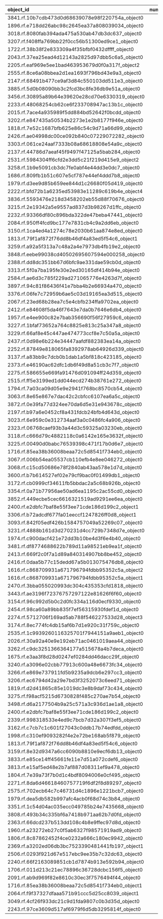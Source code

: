 | object_id                                        |   num_queries |   top1_rate |   top5_rate |   mean_rank |   median_rank |
|:-------------------------------------------------|--------------:|------------:|------------:|------------:|--------------:|
| 3841.rf.10b7cdb473d0d68639078e98f220754a_object0 |             3 |           1 |    1        |         1   |           1   |
| 1896.rf.e718dd26abc98c2645ea37a808039034_object0 |             2 |           1 |    1        |         1   |           1   |
| 3018.rf.8080fab394ada475a530ab47db3dc637_object0 |             2 |           1 |    1        |         1   |           1   |
| 3207.rf.f408ffa769bb22f0cc56b51300ed9ce1_object0 |             2 |           1 |    1        |         1   |           1   |
| 1722.rf.38b38f2e833309a4f35bfbf0432dffff_object0 |             1 |           1 |    1        |         1   |           1   |
| 2043.rf.37ea25ead4d12143a2825d97dbb5c6a5_object0 |             1 |           1 |    1        |         1   |           1   |
| 2205.rf.eaf969e5ee1bad463953679d0f0a317f_object2 |             1 |           1 |    1        |         1   |           1   |
| 2555.rf.8ce6a08bbea2d1ea1693f796bd43e9a3_object0 |             1 |           1 |    1        |         1   |           1   |
| 2147.rf.68491b477ce9af3d84c550103dd511e3_object0 |             1 |           1 |    1        |         1   |           1   |
| 3885.rf.5d0b08090bb3c2fcd3bc8fe36db9e51a_object0 |             1 |           1 |    1        |         1   |           1   |
| 3456.rf.30895a89b64e39620e28cd70e6330319_object0 |             1 |           1 |    1        |         1   |           1   |
| 2233.rf.48068254cb62ce6f233708947ac13b1c_object0 |             1 |           1 |    1        |         1   |           1   |
| 2015.rf.7ace4a935989f5dd884bd52642f0bcdd_object0 |             1 |           1 |    1        |         1   |           1   |
| 3202.rf.e847435a50534b2273e1e2b8177f946e_object0 |             1 |           1 |    1        |         1   |           1   |
| 1818.rf.7e52c1687bfb625e86c54c9d71a66d99_object0 |             1 |           1 |    1        |         1   |           1   |
| 2426.rf.ae04998dc00ce092b840c07229072282_object0 |             1 |           1 |    1        |         1   |           1   |
| 3303.rf.061ce24aaf7333b08a68618808e54a9c_object0 |             1 |           1 |    1        |         1   |           1   |
| 2137.rf.44786d7aeaf45f9497f47125a5bab284_object0 |             1 |           1 |    1        |         1   |           1   |
| 2531.rf.5984304ff6cfd2e3dd5c21f219d415e9_object2 |             1 |           1 |    1        |         1   |           1   |
| 3258.rf.1b9e5091cb3dc7fe0abf4e44dd3e0dc7_object0 |             1 |           1 |    1        |         1   |           1   |
| 1686.rf.809fb1b51c607e5cf787e44ef4ddd7b8_object0 |             1 |           1 |    1        |         1   |           1   |
| 1979.rf.d3ee9d85b659ee844d1c26680f05d419_object0 |             1 |           1 |    1        |         1   |           1   |
| 2222.rf.bfd72b1a6235ed53983e11289c619b4e_object4 |             1 |           1 |    1        |         1   |           1   |
| 3836.rf.5593476e218d3458202eb55d88f70676_object0 |             1 |           1 |    1        |         1   |           1   |
| 3215.rf.2e19342a5e9557ad837d3b98267d1ffc_object0 |             1 |           1 |    1        |         1   |           1   |
| 2232.rf.93366df80c896bda322de47beba47441_object0 |             1 |           1 |    1        |         1   |           1   |
| 2084.rf.950ff4fcd9bc177e7831cb4c9a2dd6eb_object0 |             1 |           1 |    1        |         1   |           1   |
| 3150.rf.1ca4ed4a1274c78e2030b61aa874e8ed_object0 |             1 |           1 |    1        |         1   |           1   |
| 1813.rf.79f1af872f76dd8b46df4a83ed5f54c6_object1 |             1 |           1 |    1        |         1   |           1   |
| 3259.rf.a92a5f313a7c48a2a4e7973db4fb19e2_object0 |             1 |           1 |    1        |         1   |           1   |
| 3848.rf.eebe99038cd40502695607594e000258_object0 |             1 |           1 |    1        |         1   |           1   |
| 2388.rf.dd8dc351bb67d6bfc9ae331dae59cb0d_object0 |             1 |           1 |    1        |         1   |           1   |
| 3313.rf.5f0a7ba195fe30e2ed30165df414b94e_object0 |             1 |           1 |    1        |         1   |           1   |
| 2584.rf.ae6d3c785f229ad271065776e4263d7f_object0 |             1 |           1 |    1        |         1   |           1   |
| 3897.rf.94c81f86436f41e7bba4b2e66934a470_object0 |             1 |           1 |    1        |         1   |           1   |
| 3376.rf.06fe7c72959b6ae5c03d19165ea3d515_object0 |             1 |           1 |    1        |         1   |           1   |
| 2067.rf.23ed68b28ea7c5e4cbfb234ffa9702ea_object0 |             1 |           1 |    1        |         1   |           1   |
| 2412.rf.e84608f5da46f7643e7da0b7646e6db4_object0 |             1 |           1 |    1        |         1   |           1   |
| 1957.rf.e4ee900c82e7bab356690f56f27959c6_object0 |             1 |           1 |    1        |         1   |           1   |
| 3227.rf.1bfaf73652a764c8825e813c25a347a8_object0 |             1 |           1 |    1        |         1   |           1   |
| 3229.rf.66af8e45c447ae474773ccf8e7c50a5a_object0 |             1 |           1 |    1        |         1   |           1   |
| 2437.rf.0d98e6b224e34447aafdf882383ea14a_object0 |             1 |           1 |    1        |         1   |           1   |
| 2252.rf.87849e818065fa8392978ab64926d339_object0 |             1 |           1 |    1        |         1   |           1   |
| 3137.rf.a83bb9c7dcb0b1dab1a5bf818c423185_object0 |             1 |           1 |    1        |         1   |           1   |
| 2373.rf.e46190ac62dfc1db6f49d8a51cb3c7f7_object0 |             1 |           1 |    1        |         1   |           1   |
| 2275.rf.586655e669fa91476d091094ff24d359_object0 |             1 |           1 |    1        |         1   |           1   |
| 2515.rf.ff5e3199ed1dd044ecd274b38761e272_object0 |             1 |           1 |    1        |         1   |           1   |
| 1794.rf.7a03ca09d05e9e2941f768bc8570cb54_object0 |             1 |           1 |    1        |         1   |           1   |
| 3063.rf.8e65e867e7dac42c2cbfcc6107ea6a5c_object0 |             1 |           1 |    1        |         1   |           1   |
| 3872.rf.0e39fa77d324ee70da6d5e31e943678c_object0 |             1 |           1 |    1        |         1   |           1   |
| 2197.rf.b97a6e0452cf8a431fdcb24bfb4d643d_object0 |             1 |           1 |    1        |         1   |           1   |
| 3023.rf.6e959c0e312734aaf3a0c0486fc4a906_object0 |             1 |           1 |    1        |         1   |           1   |
| 2323.rf.06768caef93b3a44d3c59325a03230eb_object0 |             1 |           1 |    1        |         1   |           1   |
| 3118.rf.c666d79c4882118c0a6142e165e3632f_object0 |             1 |           1 |    1        |         1   |           1   |
| 3225.rf.00490d0babc76539398c471f17b0d6e7_object0 |             1 |           1 |    1        |         1   |           1   |
| 1716.rf.85ea38b36008beaa72c5d8541f734eb0_object0 |             1 |           1 |    1        |         1   |           1   |
| 3067.rf.006b54ea05537cb110efb4e8ee046272_object0 |             1 |           1 |    1        |         1   |           1   |
| 3068.rf.c15cd50686e78f2840ab43aa578e1d7d_object0 |             3 |           0 |    0.333333 |        16   |          13   |
| 3600.rf.b7b614527ef02e79cf9bac0f01499db1_object0 |             3 |           0 |    1        |         4   |           4   |
| 3172.rf.cb0999cf34611fb5bbdac2a5c68b926b_object0 |             2 |           0 |    0        |         9   |           9   |
| 3354.rf.0a71b77956ae50ad6ea1195c2ac55cd0_object0 |             2 |           0 |    0        |        70.5 |          70.5 |
| 3852.rf.449ecbe5cec6616321519ad9291ee6ea_object0 |             2 |           0 |    0        |        54   |          54   |
| 2400.rf.e2dbfc7baf8e55f3ee71cde186d199c2_object1 |             2 |           0 |    0.5      |         7   |           7   |
| 3306.rf.b72adcdf677fa01eeccf1247826ff0d8_object1 |             2 |           0 |    0        |        12   |          12   |
| 3093.rf.842f05edf426b1584757049a52269c07_object0 |             1 |           0 |    0        |        29   |          29   |
| 3231.rf.4888b161d3d270231d4cc729b7348d7e_object0 |             1 |           0 |    0        |         7   |           7   |
| 1974.rf.c900dacf421e72dd3b10be4d3f6e4b40_object0 |             1 |           0 |    0        |        10   |          10   |
| 3481.rf.df8774688622b789d11a98521eb9ea1f_object0 |             1 |           0 |    1        |         2   |           2   |
| 2413.rf.669f2c0f7a1d89a840314907bb8be452_object0 |             1 |           0 |    1        |         3   |           3   |
| 2416.rf.0daa5b77c15dedd67a5b013075476db8_object0 |             1 |           0 |    0        |         6   |           6   |
| 1616.rf.c868709931a671796794fdbb95352c5a_object2 |             1 |           0 |    0        |        15   |          15   |
| 1616.rf.c868709931a671796794fdbb95352c5a_object1 |             1 |           0 |    0        |        25   |          25   |
| 2470.rf.3bba055020993dc304c435353cfd1818_object0 |             1 |           0 |    0        |        11   |          11   |
| 3443.rf.ae3196f72376757297122e81626f6f60_object0 |             1 |           0 |    1        |         2   |           2   |
| 3154.rf.96c992d5b0c2d0fc334a116d0ecf9330_object0 |             1 |           0 |    0        |        31   |          31   |
| 2454.rf.98ca60a89bb835f7ef56315930fdef1d_object0 |             1 |           0 |    0        |        16   |          16   |
| 2274.rf.5712706f169ad5ab788f546227533d28_object3 |             1 |           0 |    0        |        56   |          56   |
| 3174.rf.8ec774fc4db15af6b7d1e920c31f759c_object0 |             1 |           0 |    0        |        57   |          57   |
| 2535.rf.1c9939260116325701f7944151a9aeb1_object0 |             1 |           0 |    0        |        34   |          34   |
| 2026.rf.30a92a40e9e192eb71ac0461019aea44_object0 |             1 |           0 |    1        |         3   |           3   |
| 3262.rf.c9dc3251366364177a515678a4b7deca_object0 |             1 |           0 |    0        |        29   |          29   |
| 1675.rf.e3aa3f8d28d0247ef0284dd46dacc29f_object0 |             1 |           0 |    1        |         3   |           3   |
| 3240.rf.a3096e02cbb77913c600a48e6673fc34_object0 |             1 |           0 |    0        |        49   |          49   |
| 3266.rf.e869e737911fd5b9235a9dcb6e297cc3_object0 |             1 |           0 |    0        |        10   |          10   |
| 3206.rf.ec6794d42a29e7bd3f3252073c6eed71_object0 |             1 |           0 |    1        |         4   |           4   |
| 1819.rf.d2d41865c85e1019dc3e8b9daf73c434_object0 |             1 |           0 |    0        |        22   |          22   |
| 3275.rf.f98acf5215d6730828f485c270ae7b54_object0 |             1 |           0 |    0        |        18   |          18   |
| 3498.rf.d6a2177504b9a25c571a3c936d1ae1a8_object0 |             1 |           0 |    0        |        18   |          18   |
| 2400.rf.e2dbfc7baf8e55f3ee71cde186d199c2_object0 |             1 |           0 |    0        |        20   |          20   |
| 2339.rf.998318533e4ed9c7bcb7d32a307f3ef5_object0 |             1 |           0 |    0        |        96   |          96   |
| 3162.rf.c7cb7c1c601f27043c0ddb17b74edfdd_object0 |             1 |           0 |    1        |         4   |           4   |
| 1998.rf.c310ef9093282f4e2e72be168ab5f879_object0 |             1 |           0 |    1        |         2   |           2   |
| 1813.rf.79f1af872f76dd8b46df4a83ed5f54c6_object0 |             1 |           0 |    1        |         3   |           3   |
| 3159.rf.8e32d9347a6cc6090b8810e9ecf6db13_object0 |             1 |           0 |    0        |        10   |          10   |
| 3833.rf.e85ce14ff45661fe11e7d51a072cdef6_object0 |             1 |           0 |    1        |         2   |           2   |
| 3813.rf.e15af5ed48e2b7af887d08311ef9a478_object0 |             1 |           0 |    0        |        39   |          39   |
| 1804.rf.7e39a73f7b0d1c4bdf8094006e0cf495_object0 |             1 |           0 |    0        |         6   |           6   |
| 2271.rf.8da6d46618460757719f6df2f8d89297_object0 |             1 |           0 |    0        |        11   |          11   |
| 2575.rf.702ecb64c7c46731d4c1896e1221bcb7_object0 |             1 |           0 |    0        |        16   |          16   |
| 1979.rf.dea5db582b997afc4acb0f68d74c3b84_object0 |             1 |           0 |    1        |         2   |           2   |
| 3351.rf.1c54d04ac035ecc049785b24e7435668_object0 |             1 |           0 |    0        |         9   |           9   |
| 3808.rf.493b34c335bf6a7418b971aa62b7d0fd_object0 |             1 |           0 |    1        |         3   |           3   |
| 2363.rf.66dcd237b513dd108c4b8e9ffec97d8d_object0 |             1 |           0 |    0        |         6   |           6   |
| 1960.rf.a23272eb27c0f5ab6327f98571919ad9_object0 |             1 |           0 |    0        |         8   |           8   |
| 1806.rf.8c87862452f4ce0232a666c180ec9942_object0 |             1 |           0 |    1        |         2   |           2   |
| 2369.rf.a3202ed06db3bc7523390481441fb197_object1 |             1 |           0 |    1        |         2   |           2   |
| 2506.rf.0293f921d67e517ebc9ee35b7c32dc63_object0 |             1 |           0 |    0        |         8   |           8   |
| 2240.rf.66f2163089851cb1d7874b913e592b94_object0 |             1 |           0 |    0        |        38   |          38   |
| 1706.rf.011d213c21ec78896c36728dcbc156f5_object0 |             1 |           0 |    1        |         2   |           2   |
| 2091.rf.ab9d969f82e8610c30ec3f7576494f44_object0 |             1 |           0 |    0        |        10   |          10   |
| 1716.rf.85ea38b36008beaa72c5d8541f734eb0_object1 |             1 |           0 |    1        |         3   |           3   |
| 2064.rf.f9f37327dfaaa571b91ccc5d25cc8039_object1 |             1 |           0 |    0        |         8   |           8   |
| 3049.rf.4cf26f933dc21c9d1fda9807c0b3d35d_object0 |             1 |           0 |    0        |        30   |          30   |
| 2243.rf.97ce3609d517af6979f6d5db3295814f_object0 |             1 |           0 |    1        |         2   |           2   |